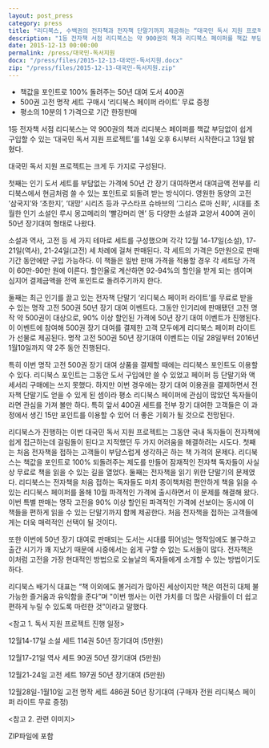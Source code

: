 ```yaml
---
layout: post_press
category: press
title: "리디북스, 수백권의 전자책과 전자책 단말기까지 제공하는 “대국민 독서 지원 프로젝트” 시작"
description: "1등 전자책 서점 리디북스는 약 900권의 책과 리디북스 페이퍼를 책값 부담없이 쉽게 구입할 수 있는 ‘대국민 독서 지원 프로젝트’를 14일 오후 6시부터 시작한다고 13일 밝혔다. 대국민 독서 지원 프로젝트는 크게 두 가지로 구성된다. 첫째는 인기 도서 세트를 부담없는 가격에 50년 간 장기 대여하면서 대여금액 전부를 리디북스에서 현금처럼 쓸 수 있는 포인트로 되돌려 받는 방식이다. 영원한 동양의 고전 ‘삼국지’와 ‘초한지’, ‘대망’ 시리즈 등과 구스타프 슈바브의 ‘그리스 로마 신화’, 시대를 초월한 인기 소설인 루시 몽고메리의 ’빨강머리 앤’ 등 다양한 소설과 교양서 400여 권이 50년 장기대여 형태로 나왔다."
date: 2015-12-13 00:00:00
permalink: /press/대국민-독서지원
docx: "/press/files/2015-12-13-대국민-독서지원.docx"
zip: "/press/files/2015-12-13-대국민-독서지원.zip"
---
```



* 책값을 포인트로 100% 돌려주는 50년 대여 도서 400권
* 500권 고전 명작 세트 구매시 ‘리디북스 페이퍼 라이트’ 무료 증정
* 평소의 10분의 1 가격으로 기간 한정판매


1등 전자책 서점 리디북스는 약 900권의 책과 리디북스 페이퍼를 책값 부담없이 쉽게 구입할 수 있는 ‘대국민 독서 지원 프로젝트’를 14일 오후 6시부터 시작한다고 13일 밝혔다.

대국민 독서 지원 프로젝트는 크게 두 가지로 구성된다. 

첫째는 인기 도서 세트를 부담없는 가격에 50년 간 장기 대여하면서 대여금액 전부를 리디북스에서 현금처럼 쓸 수 있는 포인트로 되돌려 받는 방식이다. 영원한 동양의 고전 ‘삼국지’와 ‘초한지’, ‘대망’ 시리즈 등과 구스타프 슈바브의 ‘그리스 로마 신화’, 시대를 초월한 인기 소설인 루시 몽고메리의 ’빨강머리 앤’ 등 다양한 소설과 교양서 400여 권이 50년 장기대여 형태로 나왔다.

소설과 역사, 고전 등 세 가지 테마로 세트를 구성했으며 각각 12월 14-17일(소설), 17-21일(역사), 21-24일(고전) 세 차례에 걸쳐 판매된다. 각 세트의 가격은 5만원으로 판매기간 동안에만 구입 가능하다. 이 책들은 일반 판매 가격을 적용할 경우 각 세트당 가격이 60만-90만 원에 이른다. 할인율로 계산하면 92-94%의 할인을 받게 되는 셈이며 심지어 결제금액을 전액 포인트로 돌려주기까지 한다.

둘째는 최근 인기를 끌고 있는 전자책 단말기 ‘리디북스 페이퍼 라이트’를 무료로 받을 수 있는 명작 고전 500권 50년 장기 대여 이벤트다. 그동안 인기리에 판매됐던 고전 명작 약 500권이 대상으로, 90% 이상 할인된 가격에 50년 장기 대여 이벤트가 진행된다. 이 이벤트에 참여해 500권 장기 대여를 결제한 고객 모두에게 리디북스 페이퍼 라이트가 선물로 제공된다. 명작 고전 500권 50년 장기대여 이벤트는 이달 28일부터 2016년 1월10일까지 약 2주 동안 진행된다.

특히 이번 명작 고전 500권 장기 대여 상품을 결제할 때에는 리디북스 포인트도 이용할 수 있다. 리디북스 포인트는 그동안 도서 구입에만 쓸 수 있었고 페이퍼 등 단말기와 액세서리 구매에는 쓰지 못했다. 하지만 이번 경우에는 장기 대여 이용권을 결제하면서 전자책 단말기도 얻을 수 있게 된 셈이라 평소 리디북스 페이퍼에 관심이 많았던 독자들이라면 관심을 가져 볼만 하다. 특히 앞서 400권 세트를 전부 장기 대여한 고객들은 이 과정에서 생긴 15만 포인트를 이용할 수 있어 더 좋은 기회가 될 것으로 전망된다.

리디북스가 진행하는 이번 대국민 독서 지원 프로젝트는 그동안 국내 독자들이 전자책에 쉽게 접근하는데 걸림돌이 된다고 지적했던 두 가지 어려움을 해결하려는 시도다. 첫째는 처음 전자책을 접하는 고객들이 부담스럽게 생각하곤 하는 책 가격의 문제다. 리디북스는 책값을 포인트로 100% 되돌려주는 제도를 만들어 잠재적인 전자책 독자들이 사실상 무료로 책을 읽을 수 있는 길을 열었다. 둘째는 전자책을 읽기 위한 단말기의 문제였다. 리디북스는 전자책을 처음 접하는 독자들도 마치 종이책처럼 편안하게 책을 읽을 수 있는 리디북스 페이퍼를 올해 10월 파격적인 가격에 출시하면서 이 문제를 해결해 왔다. 이번 특별 판매는 명작 고전을 90% 이상 할인된 파격적인 가격에 선보이는 동시에 이 책들을 편하게 읽을 수 있는 단말기까지 함께 제공한다. 처음 전자책을 접하는 고객들에게는 더욱 매력적인 선택이 될 것이다.

또한 이번에 50년 장기 대여로 판매되는 도서는 시대를 뛰어넘는 명작임에도 불구하고 출간 시기가 꽤 지났기 때문에 시중에서는 쉽게 구할 수 없는 도서들이 많다. 전자책은 이처럼 고전을 가장 현대적인 방법으로 오늘날의 독자들에게 소개할 수 있는 방법이기도 하다.

리디북스 배기식 대표는 “책 이외에도 볼거리가 많아진 세상이지만 책은 여전히 대체 불가능한 즐거움과 유익함을 준다”며 "이번 행사는 이런 가치를 더 많은 사람들이 더 쉽고 편하게 누릴 수 있도록 마련한 것”이라고 말했다.


\<참고 1. 독서 지원 프로젝트 진행 일정\>

12월14-17일 소설 세트 114권 50년 장기대여 (5만원)

12월17-21일 역사 세트 90권 50년 장기대여 (5만원)

12월21-24일 고전 세트 197권 50년 장기대여 (5만원)

12월28일-1월10일 고전 명작 세트 486권 50년 장기대여 (구매자 전원 리디북스 페이퍼 라이트 무료 증정)


\<참고 2. 관련 이미지\>

ZIP파일에 포함
